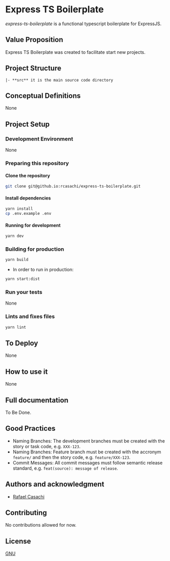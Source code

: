# Express TS Boilerplate

*express-ts-boilerplate* is a functional typescript boilerplate for ExpressJS.

## Value Proposition

Express TS Boilerplate was created to facilitate start new projects.

## Project Structure

```text
|- **src** it is the main source code directory
```

## Conceptual Definitions

None

## Project Setup

### Development Environment

None

### Preparing this repository

#### Clone the repository

```bash
git clone git@github.io:rcasachi/express-ts-boilerplate.git
```

#### Install dependencies

```bash
yarn install
cp .env.example .env
```

#### Running for development

```bash
yarn dev
```

### Building for production

```bash
yarn build
```

- In order to run in production:

```bash
yarn start:dist
```

### Run your tests

None

### Lints and fixes files

```bash
yarn lint
```

## To Deploy

None

## How to use it

None

## Full documentation

To Be Done.

## Good Practices

- Naming Branches: The development branches must be created with the story or task code, e.g. `XXX-123`.
- Naming Branches: Feature branch must be created with the accronym `feature/` and then the story code, e.g. `feature/XXX-123`.
- Commit Messages: All commit messages must follow semantic release standard, e.g. `feat(source): message of release`.

## Authors and acknowledgment

- [Rafael Casachi](https://rafaelcasachi.dev)

## Contributing

No contributions allowed for now.

## License

[GNU](https://choosealicense.com/licenses/gnu/)
